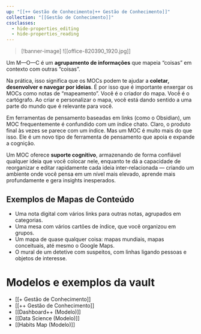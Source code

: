 ```yaml
---
up: "[[++ Gestão de Conhecimento|++ Gestão de Conhecimento]]"
collection: "[[Gestão de Conhecimento]]"
cssclasses:
  - hide-properties_editing
  - hide-properties_reading
---
```

>[!banner-image] ![[office-820390_1920.jpg]]


Um M—O—C é um **agrupamento de informações** que mapeia “coisas” em contexto com outras “coisas”.

Na prática, isso significa que os MOCs podem te ajudar a **coletar, desenvolver e navegar por ideias**. É por isso que é importante enxergar os MOCs como notas de “mapeamento”. Você é o criador do mapa. Você é o cartógrafo. Ao criar e personalizar o mapa, você está dando sentido a uma parte do mundo que é relevante para você.

Em ferramentas de pensamento baseadas em links (como o Obsidian), um MOC frequentemente é confundido com um índice chato. Claro, o produto final às vezes se parece com um índice. Mas um MOC é muito mais do que isso. Ele é um novo tipo de ferramenta de pensamento que apoia e expande a cognição.

Um MOC oferece **suporte cognitivo**, armazenando de forma confiável qualquer ideia que você colocar nele, enquanto te dá a capacidade de reorganizar e editar rapidamente cada ideia inter-relacionada — criando um ambiente onde você pensa em um nível mais elevado, aprende mais profundamente e gera insights inesperados.

## Exemplos de Mapas de Conteúdo

- Uma nota digital com vários links para outras notas, agrupados em categorias.
- Uma mesa com vários cartões de índice, que você organizou em grupos.
- Um mapa de quase qualquer coisa: mapas mundiais, mapas conceituais, até mesmo o Google Maps.
- O mural de um detetive com suspeitos, com linhas ligando pessoas e objetos de interesse.


# Modelos e exemplos da vault

- [[+ Gestão de Conhecimento]]
- [[++ Gestão de Conhecimento]]
- [[Dashboard++ (Modelo)]]
- [[Data Science (Modelo)]]
- [[Habits Map (Modelo)]]
